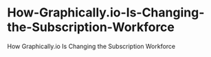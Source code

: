 # How-Graphically.io-Is-Changing-the-Subscription-Workforce
How Graphically.io Is Changing the Subscription Workforce
